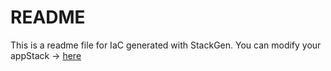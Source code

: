 # README
This is a readme file for IaC generated with StackGen.
You can modify your appStack -> [here](http://main.dev.stackgen.com/appstacks/ab75c88f-65ca-4c77-b4bd-a86e28ac0cdb)
